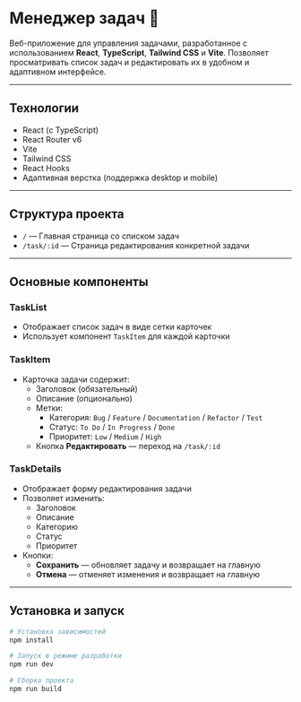 # Менеджер задач 📝

Веб-приложение для управления задачами, разработанное с использованием **React**, **TypeScript**, **Tailwind CSS** и **Vite**. Позволяет просматривать список задач и редактировать их в удобном и адаптивном интерфейсе.

---

## Технологии

- React (с TypeScript)
- React Router v6
- Vite 
- Tailwind CSS 
- React Hooks
- Адаптивная верстка (поддержка desktop и mobile)

---

## Структура проекта

- `/` — Главная страница со списком задач
- `/task/:id` — Страница редактирования конкретной задачи

---

## Основные компоненты

### TaskList
- Отображает список задач в виде сетки карточек
- Использует компонент `TaskItem` для каждой карточки

### TaskItem
- Карточка задачи содержит:
  - Заголовок (обязательный)
  - Описание (опционально)
  - Метки:
    - Категория: `Bug` / `Feature` / `Documentation` / `Refactor` / `Test`
    - Статус: `To Do` / `In Progress` / `Done`
    - Приоритет: `Low` / `Medium` / `High`
  - Кнопка **Редактировать** — переход на `/task/:id`

### TaskDetails
- Отображает форму редактирования задачи
- Позволяет изменить:
  - Заголовок
  - Описание
  - Категорию
  - Статус
  - Приоритет
- Кнопки:
  - **Сохранить** — обновляет задачу и возвращает на главную
  - **Отмена** — отменяет изменения и возвращает на главную

---

## Установка и запуск

```bash
# Установка зависимостей
npm install

# Запуск в режиме разработки
npm run dev

# Сборка проекта
npm run build


